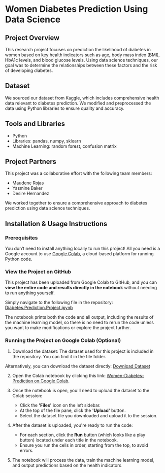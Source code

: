# Women Diabetes Prediction Using Data Science
## Project Overview
This research project focuses on prediction the likelihood of diabetes in women based on key health indicators such as age, body mass index (BMI), HbA1c levels, and blood glucose levels. Using data science techniques, our goal was to determine the relationships between these factors and the risk of developing diabetes.
## Dataset
We sourced our dataset from Kaggle, which includes comprehensive health data relevant to diabetes prediction. We modified and preprocessed the data using Python libraries to ensure quality and accuracy.
## Tools and Libraries
- Python
- Libraries: pandas, numpy, sklearn
- Machine Learning: random forest, confusion matrix
## Project Partners
This project was a collaborative effort with the following team members:
- Maudene Rojas
- Yasmine Baker
- Desire Hernandez

We worked together to ensure a comprehensive approach to diabetes prediction using data science techniques.
## Installation & Usage Instructions
### Prerequisites
You don’t need to install anything locally to run this project! All you need is a Google account to use [Google Colab](https://colab.research.google.com/), a cloud-based platform for running Python code.

### View the Project on GitHub
This project has been uploaded from Google Colab to GitHub, and you can **view the entire code and results directly in the notebook** without needing to run anything yourself.

Simply navigate to the following file in the repository:
[Diabetes.Prediction.Project.ipynb](https://github.com/DesireHernandez/Women-Diabetes-Prediction/blob/main/DiabetesPredictionProject.ipynb)

The notebook prints both the code and all output, including the results of the machine learning model, so there is no need to rerun the code unless you want to make modifications or explore the project further.

### Running the Project on Google Colab (Optional)
1. Download the dataset:
The dataset used for this project is included in the repository. You can find it in the file folder.

Alternatively, you can download the dataset directly:
[Download Dataset](https://github.com/DesireHernandez/Women-Diabetes-Prediction/blob/main/diabetes_prediction_dataset.csv)

2. Open the Colab notebook by clicking this link: [Women-Diabetes-Prediction on Google Colab](https://colab.research.google.com/drive/1zratgAur0y7IpBvVDdlz_Umsl2WSmRtl?usp=sharing).

3. Once the notebook is open, you'll need to upload the dataset to the Colab session:
   - Click the **'Files'** icon on the left sidebar.
   - At the top of the file pane, click the **'Upload'** button.
   - Select the dataset file you downloaded and upload it to the session.

4. After the dataset is uploaded, you're ready to run the code:
   - For each section, click the **Run** button (which looks like a play button) located under each title in the notebook.
   - Ensure you run the cells in order, starting from the top, to avoid errors.

5. The notebook will process the data, train the machine learning model, and output predictions based on the health indicators.
